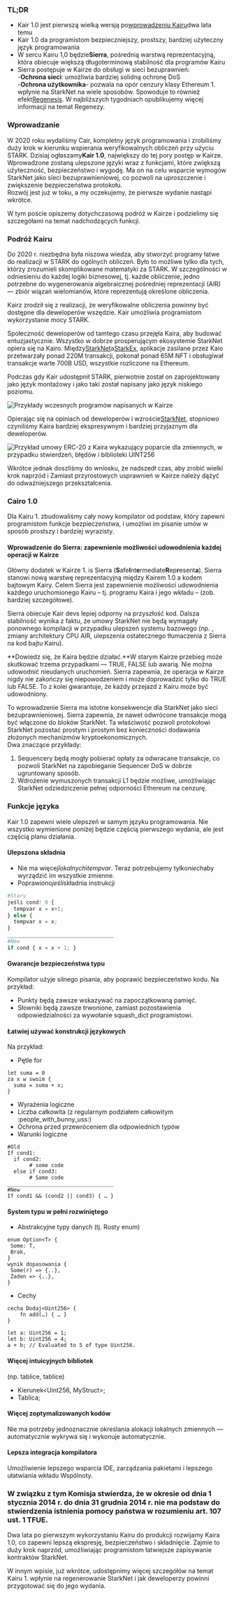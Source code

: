 ### TL;DR

* Kair 1.0 jest pierwszą wielką wersją po[wprowadzeniu Kairu](https://medium.com/starkware/hello-cairo-3cb43b13b209)dwa lata temu
* Kair 1.0 da programistom bezpieczniejszy, prostszy, bardziej użyteczny język programowania
* W sercu Kairu 1,0 będzie**Sierra**, pośrednią warstwą reprezentacyjną, która obiecuje większą długoterminową stabilność dla programów Kairu
* Sierra postępuje w Kairze do obsługi w sieci bezuprawnień:\
  -**Ochrona sieci**: umożliwia bardziej solidną ochronę DoS\
  -**Ochrona użytkownika**- pozwala na opór cenzury klasy Ethereum 1. wpłynie na StarkNet na wiele sposobów. Spowoduje to również efekt[Regenesis](https://medium.com/starkware/regenesis-starknets-no-sweat-state-reset-e296b12b80ae). W najbliższych tygodniach opublikujemy więcej informacji na temat Regenezy.

### Wprowadzanie

W 2020 roku wydaliśmy Cair, kompletny język programowania i zrobiliśmy duży krok w kierunku wspierania weryfikowalnych obliczeń przy użyciu STARK. Dzisiaj ogłaszamy**Kair 1.0**, największy do tej pory postęp w Kairze. Wprowadzone zostaną ulepszone języki wraz z funkcjami, które zwiększą użyteczność, bezpieczeństwo i wygodę. Ma on na celu wsparcie wymogów StarkNet jako sieci bezuprawnieniowej, co pozwoli na uproszczenie i zwiększenie bezpieczeństwa protokołu.\
Rozwój jest już w toku, a my oczekujemy, że pierwsze wydanie nastąpi wkrótce.

W tym poście opiszemy dotychczasową podróż w Kairze i podzielimy się szczegółami na temat nadchodzących funkcji.

### Podróż Kairu

Do 2020 r. niezbędna była niszowa wiedza, aby stworzyć programy łatwe do realizacji w STARK do ogólnych obliczeń. Było to możliwe tylko dla tych, którzy zrozumieli skomplikowane matematyki za STARK. W szczególności w odniesieniu do każdej logiki biznesowej, tj. każde obliczenie, jedno potrzebne do wygenerowania algebraicznej pośredniej reprezentacji (AIR) — zbiór wiązań wielomianów, które reprezentują określone obliczenia.

Kairz zrodził się z realizacji, że weryfikowalne obliczenia powinny być dostępne dla deweloperów wszędzie. Kair umożliwia programistom wykorzystanie mocy STARK.

Społeczność deweloperów od tamtego czasu przejęła Kaira, aby budować entuzjastycznie. Wszystko w dobrze prosperującym ekosystemie StarkNet opiera się na Kairo. Między[StarkNet](https://starkware.co/starknet/)a[StarkEx](https://starkware.co/starkex/), aplikacje zasilane przez Kaio przetwarzały ponad 220M transakcji, pokonał ponad 65M NFT i obsługiwał transakcje warte 700B USD, wszystkie rozliczone na Ethereum.

Podczas gdy Kair udostępnił STARK, pierwotnie został on zaprojektowany jako język montażowy i jako taki został napisany jako język niskiego poziomu.

![Przykłady wczesnych programów napisanych w Kairze](/assets/cairocode_01.png "Przykłady wczesnych programów napisanych w Kairze")

Opierając się na opiniach od deweloperów i wzroście[StarkNet](https://starkware.co/starknet/), stopniowo czyniliśmy Kaira bardziej ekspresywnym i bardziej przyjaznym dla deweloperów.

![Przykład umowy ERC-20 z Kaira wykazujący poparcie dla zmiennych, w przypadku stwierdzeń, błędów i biblioteki UINT256](/assets/cairocode_02.png "Przykład umowy ERC-20 z Kaira wykazujący poparcie dla zmiennych, w przypadku stwierdzeń, błędów i biblioteki UINT256")

Wkrótce jednak doszliśmy do wniosku, że nadszedł czas, aby zrobić wielki krok naprzód i Zamiast przyrostowych usprawnień w Kairze należy dążyć do odważniejszego przekształcenia.

### Cairo 1.0

Dla Kairu 1. zbudowaliśmy cały nowy kompilator od podstaw, który zapewni programistom funkcje bezpieczeństwa, i umożliwi im pisanie umów w sposób prostszy i bardziej wyrazisty.

#### Wprowadzenie do Sierra: zapewnienie możliwości udowodnienia każdej operacji w Kairze

Główny dodatek w Kairze 1. is Sierra (**S**afe**I**nt**e**rmediate**R**ep**r**esent**a**). Sierra stanowi nową warstwę reprezentacyjną między Kairem 1.0 a kodem bajtowym Kairy. Celem Sierra jest zapewnienie możliwości udowodnienia każdego uruchomionego Kairu – tj. programu Kaira i jego wkładu – (zob. bardziej szczegółowe).

Sierra obiecuje Kair devs lepiej odporny na przyszłość kod. Dalsza stabilność wynika z faktu, że umowy StarkNet nie będą wymagały ponownego kompilacji w przypadku ulepszeń systemu bazowego (np. , zmiany architektury CPU AIR, ulepszenia ostatecznego tłumaczenia z Sierra na kod bajtu Kairu).

**Dowiedz się, że Kaira będzie działać.**W starym Kairze przebieg może skutkować trzema przypadkami — TRUE, FALSE lub awarią. Nie można udowodnić nieudanych uruchomień. Sierra zapewnia, że operacja w Kairze nigdy nie zakończy się niepowodzeniem i może doprowadzić tylko do TRUE lub FALSE. To z kolei gwarantuje, że każdy przejazd z Kairu może być udowodniony.

To wprowadzenie Sierra ma istotne konsekwencje dla StarkNet jako sieci bezuprawnieniowej. Sierra zapewnia, że nawet odwrócone transakcje mogą być włączone do bloków StarkNet. Ta właściwość pozwoli protokołowi StarkNet pozostać prostym i prostym bez konieczności dodawania złożonych mechanizmów kryptoekonomicznych.\
Dwa znaczące przykłady:

1. Sequencery będą mogły pobierać opłaty za odwracane transakcje, co pozwoli StarkNet na zapobieganie Sequencer DoS w dobrze ugruntowany sposób.
2. Wdrożenie wymuszonych transakcji L1 będzie możliwe, umożliwiając StarkNet odziedziczenie pełnej odporności Ethereum na cenzurę.

### **Funkcje języka**

Kair 1.0 zapewni wiele ulepszeń w samym języku programowania. Nie wszystko wymienione poniżej będzie częścią pierwszego wydania, ale jest częścią planu działania.

#### **Ulepszona składnia**

* Nie ma więcej*lokalnych*i*tempvar*. Teraz potrzebujemy tylko*niech*aby wyrządzić im wszystkie zmienne.
* Poprawiono*jeśli*składnia instrukcji

```python
#Stary
jeśli cond! 0 {
  tempvar x = x+1;
} else {
  tempvar x = x;
}
__________________________________
#New
if cond { x = x + 1; }
```

#### **Gwarancje bezpieczeństwa typu**

Kompilator użyje silnego pisania, aby poprawić bezpieczeństwo kodu. Na przykład:

* Punkty będą zawsze wskazywać na zapoczątkowaną pamięć.
* Słowniki będą zawsze trwonione, zamiast pozostawienia odpowiedzialności za wywołanie squash_dict programistowi.

#### **Łatwiej używać konstrukcji językowych**

Na przykład:

* Pętle for

```
let suma = 0
za x w swoim {
  suma = suma + x;
}
```

* Wyrażenia logiczne
* Liczba całkowita (z regularnym podziałem całkowitym :people_with_bunny_uss:)
* Ochrona przed przewróceniem dla odpowiednich typów
* Warunki logiczne

```
#Old
If cond1:
  if cond2:
       # some code
  else if cond3:
       # Same code
__________________________________
#New
If cond1 && (cond2 || cond3) { … }
```

#### **System typu w pełni rozwiniętego**

* Abstrakcyjne typy danych (tj. Rusty enum)

```
enum Option<T> {
 Some: T,
 Brak,
}
wynik dopasowania {
 Some(r) => {..},
 Żaden => {..},
}
```

* Cechy

```
cecha Dodaj<Uint256> {
    fn add(…) { … }
}

let a: Uint256 = 1;
let b: Uint256 = 4;
a + b; // Evaluated to 5 of type Uint256.
```

#### **Więcej intuicyjnych bibliotek**

(np. tablice, tablice)

* Kierunek<Uint256, MyStruct>;
* Tablica<MyOtherStruct>;

#### **Więcej zoptymalizowanych kodów**

Nie ma potrzeby jednoznacznie określania alokacji lokalnych zmiennych — automatycznie wykrywa się i wykonuje automatycznie.

#### **Lepsza integracja kompilatora**

Umożliwienie lepszego wsparcia IDE, zarządzania pakietami i lepszego ułatwiania wkładu Wspólnoty.

### **W związku z tym Komisja stwierdza, że w okresie od dnia 1 stycznia 2014 r. do dnia 31 grudnia 2014 r. nie ma podstaw do stwierdzenia istnienia pomocy państwa w rozumieniu art. 107 ust. 1 TFUE.**

Dwa lata po pierwszym wykorzystaniu Kairu do produkcji rozwijamy Kaira 1.0, co zapewni lepszą ekspresję, bezpieczeństwo i składnięcie. Zajmie to duży krok naprzód, umożliwiając programistom łatwiejsze zapisywanie kontraktów StarkNet.

W innym wpisie, już wkrótce, udostępnimy więcej szczegółów na temat Kairu 1. wpłynie na regenerowanie StarkNet i jak deweloperzy powinni przygotować się do jego wydania.